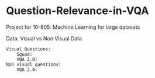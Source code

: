 # Question-Relevance-in-VQA
Project for 10-805: Machine Learning for large datasets

Data:
    Visual vs Non Visual Data

    Visual Questions:
        Squad:
        VQA 2.0: 
    Non visual questions:
        VQA 2.0:

